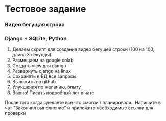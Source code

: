 # Тестовое задание
### Видео бегущая строка
### Django + SQLite, Python

1) Делаем скрипт для создания видео бегущей строки (100 на 100, длина 3 секунды)
2) Размещаем на google colab
3) Создать view для django
4) Развернуть django на linux
5) Сохранять в БД все запросы
6) Выложить на github
7) Улучшения по желанию, опыту
8) Важно! Писать подробный лог в чате 

После того когда сделаете все что смогли / планировали. 
Напишите в чат "Закончил выполнение"
и приложите необходимые ссылки для проверки
